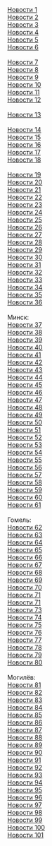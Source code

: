 
<!DOCTYPE html>
<html lang="ru">
  <header>
    <meta charset="utf-8">
    <title>Интересное для любознательных</title>
  </header>
  <body>
    <div class="content">
      
<a href="http://teletype.in/@stasymix/jtzde_BUeit">Новости 1</a><br>
<a href="http://teletype.in/@stasymix/GtrbeesJxbx">Новости 2</a><br>
<a href="http://teletype.in/@stasymix/S0xdClcFcTy">Новости 3</a><br>
<a href="http://teletype.in/@stasymix/wBVtzalwWm0">Новости 4</a><br>
<a href="http://teletype.in/@stasymix/vQeerJN8ZAI">Новости 5</a><br>
<a href="http://teletype.in/@stasymix/rwBF36vGbVQ">Новости 6</a><br>
<br>
<a href="http://zzweb.ru/1079872">Новости 7</a><br>
<a href="http://zzweb.ru/1079873">Новости 8</a><br>
<a href="http://zzweb.ru/1079874">Новости 9</a><br>
<a href="http://zzweb.ru/1079875">Новости 10</a><br>
<a href="http://zzweb.ru/1079876">Новости 11</a><br>
<a href="http://zzweb.ru/1079877">Новости 12</a><br>
<br>
<a href="http://liveinternet.ru/users/stklimat/profile">Новости 13</a><br>
<br>
<a href="http://subscribe.ru/group/rasteniya-i-tsvetyi/11259397/">Новости 14</a><br>
<a href="http://subscribe.ru/group/rasteniya-i-tsvetyi/11318935/">Новости 15</a><br>
<a href="http://subscribe.ru/group/rasteniya-i-tsvetyi/11223108/">Новости 16</a><br>
<a href="http://subscribe.ru/group/rasteniya-i-tsvetyi/11292963/">Новости 17</a><br>
<a href="http://subscribe.ru/group/rasteniya-i-tsvetyi/11364160/">Новости 18</a><br>
<br>
<a href="https://zen.yandex.ru/media/vipnews/roskosh-da-i-tolko-tatiana-tarasova-pod-vpechatleniem-ot-remonta-na-dache-foto-6134aee7b1b2b70ce97e21ea">Новости 19</a><br>
<a href="https://zen.yandex.ru/media/newsworld/kak-vygliadit-roskoshnyi-osobniak-55letnei-lady-dens-foto-interera-613f2fb1de09633b73544e8d">Новости 20</a><br>
<a href="https://zen.yandex.ru/media/vipnews/kak-sogretsia-v-holoda-iunoi-modnice-elizaveta-galkina-613f4c53de09633b73bb3b99">Новости 21</a><br>
<a href="https://zen.yandex.ru/media/onenews/carskie-horomy-kak-vygliadit-dom-vertinskih-redkie-foto-613f7f08b2d68b06d8d897ba">Новости 22</a><br>
<a href="https://zen.yandex.ru/media/mixshow/interer-vsem-na-zavist-dom-aktera-aleksandra-mihailova-613fa8787cfd0b1910a7b13b">Новости 23</a><br>
<a href="https://zen.yandex.ru/media/mixshow/uiutnaia-veranda-i-ogorod-riadom-kak-blagoustroena-dacha-eleny-vaengi-614036ff1afd54161636e854">Новости 24</a><br>
<a href="https://zen.yandex.ru/media/mixshow/dvorec-s-basseinom-sovremennaia-roskosh-dom-larisy-rubalskoi-6133c4e44ce7622db002b484">Новости 25</a><br>
<a href="https://zen.yandex.ru/media/onenews/iz-garaja-shikarnaia-gostinaia-poluchilas-remont-u-kinoaktera-aleksandra-mihailova-foto-614188b2b883945864b03eeb">Новости 26</a><br>
<a href="https://zen.yandex.ru/media/newsworld/kak-izyskanno-i-romantichno-interer-doma-jasmin-6141cee89955383a70a8ed95">Новости 27</a><br>
<a href="https://zen.yandex.ru/media/vipnews/kirpichnyi-dvorec-s-roskoshnym-dekorom-kak-vygliadit-pomeste-sogdiany-6141f6bbb88394586467a951">Новости 28</a><br>
<a href="https://zen.yandex.ru/media/vipnews/alla-liubimaia-i-nepovtorimaia-maksim-galkin-6142e28a6e380d411d4fcd85">Новости 29</a><br>
<a href="https://zen.yandex.ru/media/onenews/krasivaia-para-prodiuser-i-advokat-ida-dostman-poradovala-semeinymi-foto-v-chest-godovsciny-svadby-6148257823e2ec51ee40d10f">Новости 30</a><br>
<a href="https://zen.yandex.ru/media/mixshow/jarptica-na-oboiah-krasota-i-roskosh-remont-u-marii-shukshinoi-61430138f76141440b04a094">Новости 31</a><br>
<a href="https://zen.yandex.ru/media/vipnews/pochti-rodnaia-babushka-alina-rodel-detei-primadonny-s-dnem-rojdeniia-pozdravila-614838a16f10e83aa499e3b7">Новости 32</a><br>
<a href="https://zen.yandex.ru/media/newsworld/kakaia-roskosh-dom-baleriny-ally-sigalovoi-redkie-foto-61431728f76141440b28b9d9">Новости 33</a><br>
<a href="https://zen.yandex.ru/media/newsworld/kakoe-ocharovanie-alla-pugacheva-predlagaet-zagadat-jelanie-61487aa18705bd601da26244">Новости 34</a><br>
<a href="https://zen.yandex.ru/media/onenews/koroleva-horeografii-alla-sigalova-redkie-foto-i-lichnaia-jizn-614633439d150d6120026bb9">Новости 35</a><br>
<a href="https://zen.yandex.ru/media/mixshow/izyskanno-i-prosto-kak-vygliadit-dom-pevicy-kati-lel-614ae212e1dfd6493f2b98c4">Новости 36</a><br>
<br>
Минск:<br>
<a href="http://detsky-mir.com/blog/36232/dostoinstva_klimaticheskoj_tehniki">Новости 37</a><br>
<a href="http://bike.by/forum/viewtopic.php?f=77&t=10306&p=15162#p15162">Новости 38</a><br>
<a href="http://che.best-city.ru/forum/thread43196/#reply68111">Новости 39</a><br>
<a href="http://yar.best-city.ru/forum/thread57260/#reply60702">Новости 40</a><br>
<a href="http://astraclub.ru/members/202824-stasika">Новости 41</a><br>
<a href="http://avvakul.ru/forum/memberlist.php?mode=viewprofile&u=8838">Новости 42</a><br>
<a href="http://dietolog.com.ua/forum/viewtopic.php?p=396860#396860">Новости 43</a><br>
<a href="http://printura.ru/clients/13001/">Новости 44</a><br>
<a href="http://anapet.info/catalog//link/188540">Новости 45</a><br>
<a href="http://anapet.info/catalog//link/188541">Новости 46</a><br>
<a href="http://anapet.info/catalog//link/188542">Новости 47</a><br>
<a href="http://archive.molbuk.ua/user/KatyST/">Новости 48</a><br>
<a href="http://10-ileaud.mektebi.kz/user/KatyST/">Новости 49</a><br>
<a href="http://1-taraz.mektebi.kz/user/KatyST/">Новости 50</a><br>
<a href="http://abai-panfilov.mektebi.kz/user/KatyST/">Новости 51</a><br>
<a href="http://mayakovski-kalbatau.mektebi.kz/user/KatyST/">Новости 52</a><br>
<a href="http://avto.izmail.es/user/KatyST/">Новости 53</a><br>
<a href="http://lyceum85.inmart.online/user/KatyST/">Новости 54</a><br>
<a href="http://rudnet.kz/index.php?subaction=userinfo&user=KatyST">Новости 55</a><br>
<a href="http://gameonline.vokrugsofta.ru/user/KatyST/">Новости 56</a><br>
<a href="http://missis.apkservice.ru/index.php?subaction=userinfo&user=KatyST">Новости 57</a><br>
<a href="http://zadobavkoy.ru/user/KatyST/">Новости 58</a><br>
<a href="http://09vk.ru/user/KatyST/">Новости 59</a><br>
<a href="http://abrek.org/user/KatyST/">Новости 60</a><br>
<a href="http://mik-internat.iam.by/user/KatyST/">Новости 61</a><br>
<br>
Гомель:<br>
<a href="http://detsky-mir.com/blog/36236/ot_chego_zavisjat_ceny_na_kondicionery">Новости 62</a><br>
<a href="http://seoonly.ru/hosting/luchshij-xosting-vps-serveri/">Новости 63</a><br>
<a href="http://club443.ru/index.php?showuser=118469">Новости 64</a><br>
<a href="http://forum.ingenia.ru/profile.php?id=44291">Новости 65</a><br>
<a href="http://torgi.gov.ru/forum/user/profile/1534068.page">Новости 66</a><br>
<a href="http://royalquest.ru/forum/index.php?showuser=3581520">Новости 67</a><br>
<a href="http://molbiol.ru/forums/index.php?showuser=1197246">Новости 68</a><br>
<a href="http://anapet.info/catalog//link/188538">Новости 69</a><br>
<a href="http://anapet.info/catalog//link/188539">Новости 70</a><br>
<a href="http://koketkastyle.wordpress.com/2021/09/16/%d1%85%d0%be%d1%80%d0%be%d1%88%d0%b8%d0%b9-%d0%ba%d0%be%d0%bd%d0%b4%d0%b8%d1%86%d0%b8%d0%be%d0%bd%d0%b5%d1%80-%d0%b2-%d0%ba%d0%be%d0%bc%d0%bd%d0%b0%d1%82%d1%83/">Новости 71</a><br>
<a href="http://interiorcolors.wordpress.com/2021/09/16/%d1%81%d0%be%d0%b2%d1%80%d0%b5%d0%bc%d0%b5%d0%bd%d0%bd%d1%8b%d0%b5-%d0%ba%d0%be%d0%bd%d0%b4%d0%b8%d1%86%d0%b8%d0%be%d0%bd%d0%b5%d1%80%d1%8b-%d0%b2-%d0%be%d1%84%d0%b8%d1%81/">Новости 71</a><br>
<a href="http://29-talgar.mektebi.kz/user/KatyST/">Новости 73</a><br>
<a href="http://xn--c1aid4a5e.xn--p1ai/user/KatyST/">Новости 74</a><br>
<a href="http://10s-reut.ru/user/KatyST/">Новости 75</a><br>
<a href="http://glk-egoza.ru/user/KatyST/">Новости 76</a><br>
<a href="http://activ.mptl.ru/user/KatyST/">Новости 77</a><br>
<a href="http://multi-net.org/index.php?subaction=userinfo&user=KatyST">Новости 78</a><br>
<a href="http://adakizyurdu.com/index.php?subaction=userinfo&user=KatyST">Новости 79</a><br>
<a href="http://mobildar.org/user/KatyST/">Новости 80</a><br>
<br>
Могилёв:<br>
<a href="http://play.ntop.tv/user/KondizionerM/">Новости 81</a><br>
<a href="http://marvel.hdkino.biz/user/KondizionerM/">Новости 82</a><br>
<a href="http://tas-ix.tv/user/KondizionerM/">Новости 83</a><br>
<a href="http://games-ba.ru/user/KondizionerM/">Новости 84</a><br>
<a href="http://forever.6te.net/user/KondizionerM/">Новости 85</a><br>
<a href="http://food.72tv.ru/user/KondizionerM/">Новости 86</a><br>
<a href="http://c400.ru/index.php?subaction=userinfo&user=KondizionerM">Новости 87</a><br>
<a href="http://pc-helpp.com/user/KondizionerM/">Новости 88</a><br>
<a href="http://besstizhie.ru/user/KondizionerM/">Новости 89</a><br>
<a href="http://redray-lnr-news.su/user/KondizionerM/">Новости 90</a><br>
<a href="http://torrent-mp3.ru/user/KondizionerM/">Новости 91</a><br>
<a href="http://bizhsch1.ru/user/KondizionerM/">Новости 92</a><br>
<a href="http://gtabuilder.ru/user/KondizionerM/">Новости 93</a><br>
<a href="http://magic-tricks.ru/user/KondizionerM/">Новости 94</a><br>
<a href="http://tatarstan.iastr.ru/user/KondizionerM/">Новости 95</a><br>
<a href="http://druzhba5.dacha.me/user/KondizionerM/">Новости 96</a><br>
<a href="http://jdguru.ru/user/KondizionerM/">Новости 97</a><br>
<a href="http://aoooir.kz/user/KondizionerM/">Новости 98</a><br>
<a href="http://poigrala.ru/user/KondizionerM/">Новости 99</a><br>
<a href="http://prpack.ru/user/KondizionerM/">Новости 100</a><br>
<a href="http://chis-chernomorsk.com.ua/user/KondizionerM/">Новости 101</a>
<br>
    </div>
    <footer></footer>
  </body>
</html>
